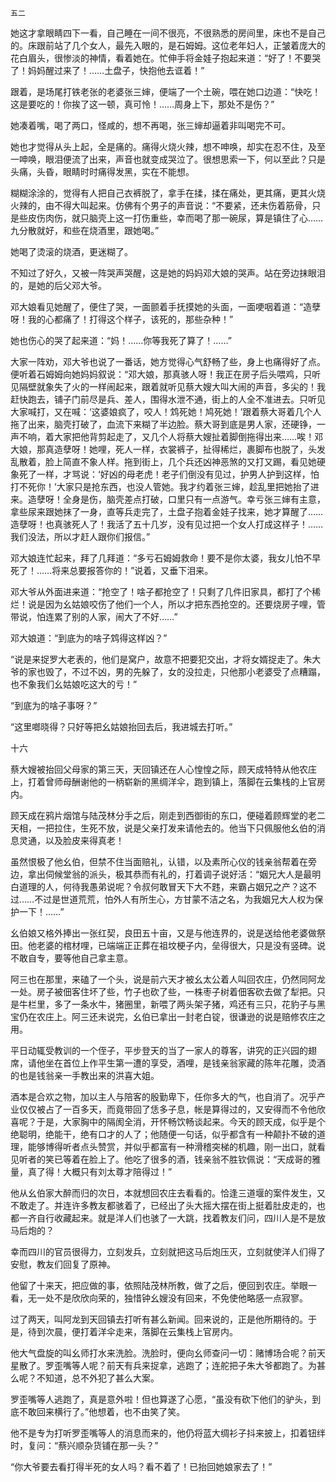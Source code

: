     五二 

   她这才拿眼睛四下一看，自己睡在一间不很亮，不很熟悉的房间里，床也不是自己的。床跟前站了几个女人，最先入眼的，是石姆姆。这位老年妇人，正皱着庞大的花白眉头，很惨淡的神情，看着她在。忙伸手将金娃子抱起来道：“好了！不要哭了！妈妈醒过来了！……土盘子，快抱他去诓着！”

   跟着，是场尾打铁老张的老婆张三婶，便端了一个土碗，喂在她口边道：“快吃！这是要吃的！你挨了这一顿，真可怜！……周身上下，那处不是伤？”

   她凑着嘴，喝了两口，怪咸的，想不再喝，张三婶却逼着非叫喝完不可。

   她也才觉得从头上起，全是痛的。痛得火烧火辣，想不呻唤，却实在忍不住，及至一呻唤，眼泪便流了出来，声音也就变成哭泣了。很想思索一下，何以至此？只是头痛，头昏，眼睛时时痛得发黑，实在不能想。

   糊糊涂涂的，觉得有人把自己衣裤脱了，拿手在揉，揉在痛处，更其痛，更其火烧火辣的，由不得大叫起来。仿佛有个男子的声音说：“不要紧，还未伤着筋骨，只是些皮伤肉伤，就只脑壳上这一打伤重些，幸而喝了那一碗尿，算是镇住了心……九分散就好，和些在烧酒里，跟她喝。”

   她喝了烫滚的烧酒，更迷糊了。

   不知过了好久，又被一阵哭声哭醒，这是她的妈妈邓大娘的哭声。站在旁边抹眼泪的，是她的后父邓大爷。

   邓大娘看见她醒了，便住了哭，一面颤着手抚摸她的头面，一面哽咽着道：“造孽呀！我的心都痛了！打得这个样子，该死的，那些杂种！”

   她也伤心的哭了起来道：“妈！……你等我死了算了！……”

   大家一阵劝，邓大爷也说了一番话，她方觉得心气舒畅了些，身上也痛得好了点。便听着石姆姆向她妈妈叙说：“邓大娘，那真骇人呀！我正在房子后头喂鸡，只听见隔壁就象失了火的一样闹起来，跟着就听见蔡大嫂大叫大闹的声音，多尖的！我赶快跑去，铺子门前尽是兵、差人，围得水泄不通，街上的人全不准进去。只听见大家喊打，又在喊：‘这婆娘疯了，咬人！鸩死她！鸠死她！’跟着蔡大哥着几个人拖了出来，脑壳打破了，血流下来糊了半边脸。蔡大哥到底是男人家，还硬铮，一声不响，着大家把他背剪起走了，又几个人将蔡大嫂扯着脚倒拖得出来……唉！邓大娘，那真造孽呀！她哩，死人一样，衣裳裤子，扯得稀烂，裹脚布也脱了，头发乱散着，脸上简直不象人样。拖到街上，几个兵还凶神恶煞的又打又踢，看见她硬象死了一样，才骂说：‘好凶的母老虎！老子们倒没有见过，护男人护到这样，怕打不死你！’大家只是抢东西，也没人管她。我才约着张三婶，趁乱里把她抬了进来。造孽呀！全身是伤，脑壳差点打破，口里只有一点游气。幸亏张三婶有主意，拿些尿来跟她抹了一身，直等兵走完了，土盘子抱着金娃子找来，她才算醒了……造孽呀！也真骇死人了！我活了五十几岁，没有见过把一个女人打成这样子！……我们没法，所以才赶人跟你们报信。”

   邓大娘连忙起来，拜了几拜道：“多亏石姆姆救命！要不是你太婆，我女儿怕不早死了！……将来总要报答你的！”说着，又垂下泪来。

   邓大爷从外面进来道：“抢空了！啥子都抢空了！只剩了几件旧家具，都打了个稀烂！说是因为幺姑娘咬伤了他们一个人，所以才把东西抢空的。还要烧房子哩，管带说，怕连累了别的人家，闹大了不好……”

   邓大娘道：“到底为的啥子鸩得这样凶？”

   “说是来捉罗大老表的，他们是窝户，故意不把要犯交出，才将女婿捉走了。朱大爷的家也毁了，不过不凶，男的先躲了，女的没拉走，只他那小老婆受了点糟蹋，也不象我们幺姑娘吃这大的亏！”

   “到底为的啥子事呀？”

   “这里啷晓得？只好等把幺姑娘抬回去后，我进城去打听。”

   十六

   蔡大嫂被抬回父母家的第三天，天回镇还在人心惶惶之际，顾天成特特从他农庄上，打着曾师母酬谢他的一柄崭新的黑绸洋伞，跑到镇上，落脚在云集栈的上官房内。

   顾天成在鸦片烟馆与陆茂林分手之后，刚走到西御街的东口，便碰着顾辉堂的老二天相，一把拉住，生死不放，说是父亲打发来请他去的。他当下只佩服他幺伯的消息灵通，以及脸皮来得真老！

   虽然恨极了他幺伯，但禁不住当面赔礼，认错，以及素所心仪的钱亲翁帮着在旁边，拿出伺候堂翁的派头，极其恭而有礼的，打着调子说好活：“姻兄大人是最明白道理的人，何待我愚弟说呢？令叔何敢冒天下大不韪，来霸占姻兄之产？这不过……不过是世道荒荒，怕外人有所生心，方甘蒙不洁之名，为我姻兄大人权为保护一下！……”

   幺伯娘又格外捧出一张红契，良田五十亩，又是与他连界的，说是送给他老婆做祭田。他老婆的棺材哩，已端端正正葬在祖坟梗子内，垒得很大，只是没有竖碑。说不敢自专，要等他自己拿主意。

   阿三也在那里，来磕了一个头，说是前六天才被幺太公着人叫回农庄，仍然同阿龙一处。房子被佃客住坏了些，竹子也砍了些，一株枣子树着佃客砍去做了犁把。只是牛栏里，多了一条水牛，猪圈里，新喂了两头架子猪，鸡还有三只，花豹子与黑宝仍在农庄上。阿三还未说完，幺伯已拿出一封老白锭，很谦逊的说是赔修农庄之用。

   平日动辄受教训的一个侄子，平步登天的当了一家人的尊客，讲究的正兴园的翅席，请他坐在首位上作平生第一遭的享受，酒哩，是钱亲翁家藏的陈年花雕，烫酒的也是钱翁亲一手教出来的洪喜大姐。

   酒本是合欢之物，加以主人与陪客的殷勤卑下，任你多大的气，也自消了。况乎产业仅仅被占了一百多天，而竟带回了恁多子息，帐是算得过的，又安得而不令他欣喜呢？于是，大家胸中的隔阂全消，开怀畅饮畅谈起来。今天的顾天成，似乎是个绝聪明，绝能干，绝有口才的人了；他随便一句话，似乎都含有一种颠扑不破的道理，能够博得听者点头赞赏，并似乎都富有一种滑稽突梯的机趣，刚一出口，就看见听者的笑已等着在脸上了。他吃了很多的酒，钱亲翁不胜钦佩说：“天成哥的雅量，真了得！大概只有刘太尊才陪得过！”

   他从幺伯家大醉而归的次日，本就想回农庄去看看的。恰逢三道堰的案件发生，又不敢走了。并连许多教友都骇着了，已经出了头大摇大摆在街上挺着肚皮走的，也都一齐自行收藏起来。就是洋人们也骇了一大跳，找着教友们问，四川人是不是放马后炮的？

   幸而四川的官员很得力，立刻发兵，立刻就把这马后炮压灭，立刻就使洋人们得了安慰，教友们回复了原神。

   他留了十来天，把应做的事，依照陆茂林所教，做了之后，便回到农庄。举眼一看，无一处不是欣欣向荣的，独惜钟幺嫂没有回来，不免使他略感一点寂寥。

   过了两天，叫阿龙到天回镇去打听有甚么新闻。回来说的，正是他所期待的。于是，待到次晨，便打着洋伞走来，落脚在云集栈上官房内。

   他大气盘旋的叫幺师打水来洗脸。洗脸时，便向幺师查问一切：赌博场合呢？前天星散了。罗歪嘴等人呢？前天有兵来捉拿，逃跑了；连舵把子朱大爷都跑了。为甚么呢？不知道，总不外犯了甚么大案。

   罗歪嘴等人逃跑了，真是意外啦！但也算遂了心愿，“虽没有砍下他们的驴头，到底不敢回来横行了。”他想着，也不由笑了笑。

   他不是专为打听罗歪嘴等人的消息而来的，他仍将蓝大绸衫子抖来披上，扣着钮绊时，复问：“蔡兴顺杂货铺在那一头？”

   “你大爷要去看打得半死的女人吗？看不着了！已抬回她娘家去了！”

